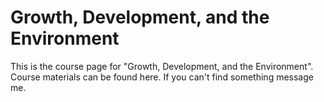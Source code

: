 # Growth, Development, and the Environment
This is the course page for "Growth, Development, and the Environment". Course materials can be found here. If you can't find something message me.
